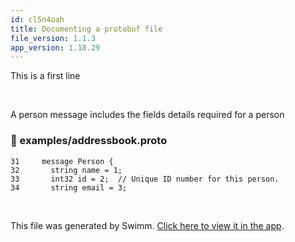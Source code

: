 ```yaml
---
id: cl5n4oah
title: Documenting a protobuf file
file_version: 1.1.3
app_version: 1.18.29
---
```


This is a first line

<br/>

A person message includes the fields details required for a person
<!-- NOTE-swimm-snippet: the lines below link your snippet to Swimm -->
### 📄 examples/addressbook.proto
```protocol buffer
31     message Person {
32       string name = 1;
33       int32 id = 2;  // Unique ID number for this person.
34       string email = 3;
```

<br/>

This file was generated by Swimm. [Click here to view it in the app](https://app.swimm.io/repos/Z2l0aHViJTNBJTNBcHJvdG9idWYlM0ElM0Fncm9zc2Q=/docs/cl5n4oah).
